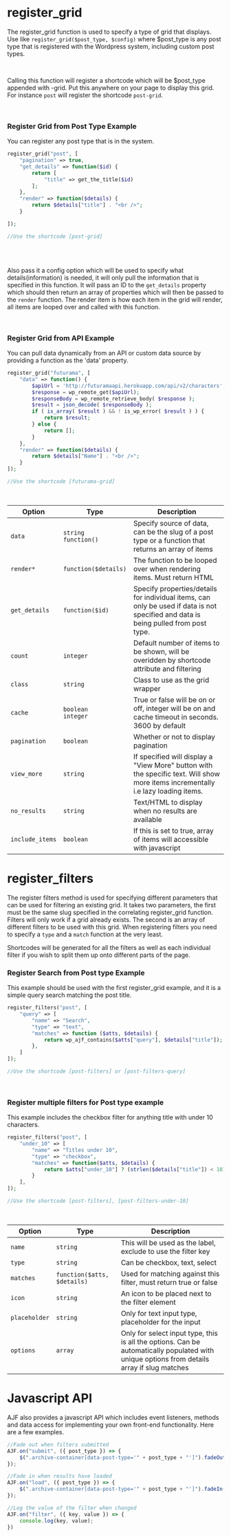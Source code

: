 

# register_grid
The register_grid function is used to specify a type of grid that displays.
<br />
Use like ```register_grid($post_type, $config)``` where $post_type is any post type that is registered with the Wordpress system, including custom post types.

<br/>

Calling this function will register a shortcode which will be $post_type appended with -grid. Put this anywhere on your page to display this grid. For instance
```post``` will register the shortcode ```post-grid```.

<br/>

### Register Grid from Post Type Example
You can register any post type that is in the system.
```php
register_grid("post", [
    "pagination" => true,
    "get_details" => function($id) {
        return [
            "title" => get_the_title($id)
        ];
    },
    "render" => function($details) {
        return $details["title"] . "<br />";
    }

]);

//Use the shortcode [post-grid]
```
<br/><br/>

Also pass it a config option which will be used to specify what details(information) is needed, it will only pull the information that is specified in this function. It will pass an ID to the ```get_details``` property which should then return an array of properties which will then be passed to the ```render``` function. The render item is how each item in the grid will render, all items are looped over and called with this function.

<br/>

### Register Grid from API Example
You can pull data dynamically from an API or custom data source by providing a function as the 'data' property.
```php
register_grid("futurama", [
    "data" => function() {
        $apiUrl = 'http://futuramaapi.herokuapp.com/api/v2/characters';
        $response = wp_remote_get($apiUrl);
        $responseBody = wp_remote_retrieve_body( $response );
        $result = json_decode( $responseBody );
        if ( is_array( $result ) && ! is_wp_error( $result ) ) {
            return $result;
        } else {
            return [];
        }
    },
    "render" => function($details) {
        return $details["Name"] . "<br />";
    }
]);

//Use the shortcode [futurama-grid]
```


<br />


| Option | Type | Description |
| --- | --- | --- |
| `data` | `string`<br />`function()` | Specify source of data, can be the slug of a post type or a function that returns an array of items |
| `render*` | `function($details)` | The function to be looped over when rendering items. Must return HTML |
| `get_details` | `function($id)` | Specify properties/details for individual items, can only be used if data is not specified and data is being pulled from post type.  |
| `count` | `integer` | Default number of items to be shown, will be overidden by shortcode attribute and filtering |
| `class` | `string` | Class to use as the grid wrapper |
| `cache` | `boolean`<br />`integer` | True or false will be on or off, integer will be on and cache timeout in seconds. 3600 by default |
| `pagination` | `boolean` | Whether or not to display pagination |
| `view_more` | `string` | If specified will display a "View More" button with the specific text. Will show more items incrementally i.e lazy loading items. |
| `no_results` | `string` | Text/HTML to display when no results are available |
| `include_items` | `boolean` | If this is set to true, array of items will accessible with javascript |




# register_filters
The register filters method is used for specifying different parameters that can be used for filtering an existing grid.
It takes two parameters, the first must be the same slug specified in the correlating register_grid function. Filters will only work if a grid already exists. The second is an array of different filters to be used with this grid.
When registering filters you need to specify a ```type``` and a ```match``` function at the very least.

Shortcodes will be generated for all the filters as well as each individual filter if you wish to split them up onto different parts of the page.

### Register Search from Post type Example
This example should be used with the first register_grid example, and it is a simple query search matching the post title.
```php
register_filters("post", [
	"query" => [
        "name" => "Search",
        "type" => "text",
        "matches" => function ($atts, $details) {
            return wp_ajf_contains($atts["query"], $details["title"]);
        },
    ]
]);

//Use the shortcode [post-filters] or [post-filters-query]
```

<br />

### Register multiple filters for Post type example
This example includes the checkbox filter for anything title with under 10 characters.
```php
register_filters("post", [
	"under_10" => [
		"name" => "Titles under 10",
		"type" => "checkbox",
		"matches" => function($atts, $details) {
			return $atts["under_10"] ? (strlen($details["title"]) < 10) : true;
		}
	],
]);

//Use the shortcode [post-filters], [post-filters-under-10]
```

<br />


| Option | Type | Description |
| --- | --- | --- |
| `name` | `string` | This will be used as the label, exclude to use the filter key |
| `type` | `string` | Can be checkbox, text, select |
| `matches` | `function($atts, $details)` | Used for matching against this filter, must return true or false |
| `icon` | `string` | An icon to be placed next to the filter element |
| `placeholder` | `string` | Only for text input type, placeholder for the input |
| `options` | `array` | Only for select input type, this is all the options. Can be automatically populated with unique options from details array if slug matches |





# Javascript API
AJF also provides a javascript API which includes event listeners, methods and data access for implementing your own front-end functionality. Here are a few examples.



```javascript
//Fade out when filters submitted
AJF.on("submit", ({ post_type }) => {
    $(".archive-container[data-post-type='" + post_type + "']").fadeOut("fast");
});

//Fade in when results have loaded
AJF.on("load", ({ post_type }) => {
    $(".archive-container[data-post-type='" + post_type + "']").fadeIn("fast");
});
```

```javascript
//Log the value of the filter when changed
AJF.on("filter", ({ key, value }) => {
    console.log(key, value);
})
```